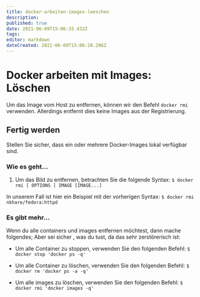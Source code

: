 ```yaml
---
title: docker-arbeiten-images-loeschen
description: 
published: true
date: 2021-06-09T15:06:33.432Z
tags: 
editor: markdown
dateCreated: 2021-06-09T15:06:28.206Z
---
```


# Docker arbeiten mit Images: Löschen

Um das Image vom Host zu entfernen, können wir den Befehl `docker rmi` verwenden. Allerdings entfernt dies keine Images aus der Registrierung.

## Fertig werden

Stellen Sie sicher, dass ein oder mehrere Docker-Images lokal verfügbar sind.

### Wie es geht…

1. Um das Bild zu entfernen, betrachten Sie die folgende Syntax:
`$ docker rmi [ OPTIONS ] IMAGE [IMAGE...]`

In unserem Fall ist hier ein Beispiel mit der vorherigen Syntax:
`$ docker rmi nkhare/fedora:httpd`

### Es gibt mehr…

Wenn du alle containers und images entfernen möchtest, dann mache folgendes; Aber sei sicher , was du tust, da das sehr zerstörerisch ist:

* Um alle Container zu stoppen, verwenden Sie den folgenden Befehl:
`$ docker stop 'docker ps -q'`

* Um alle Container zu löschen, verwenden Sie den folgenden Befehl:
`$ docker rm 'docker ps -a -q'`

* Um alle images zu löschen, verwenden Sie den folgenden Befehl:
`$ docker rmi 'docker images -q'`
